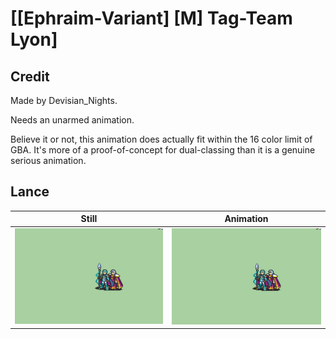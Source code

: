 # [\[Ephraim-Variant\] \[M\] Tag-Team Lyon]

## Credit

Made by Devisian_Nights.

Needs an unarmed animation.

Believe it or not, this animation does actually fit within the 16 color limit of GBA. It's more of a proof-of-concept for dual-classing than it is a genuine serious animation.
	
## Lance

| Still | Animation |
| :---: | :-------: |
| ![Lance still](./Lance_000.png) | ![Lance animation](./Lance.gif) |
